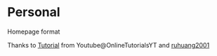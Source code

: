 # Personal
Homepage format

Thanks to [Tutorial](https://www.youtube.com/watch?v=daAVTmsMXeI) from Youtube@OnlineTutorialsYT and [ruhuang2001](https://github.com/ruhuang2001/ruhuang2001.github.io)
